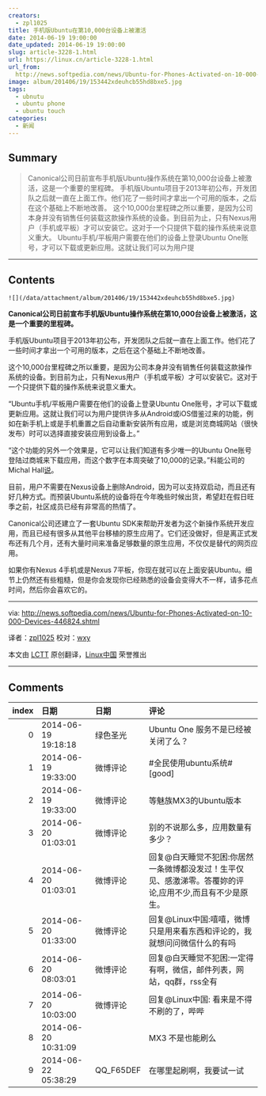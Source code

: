 ```yaml
---
creators:
  - zpl1025
title: 手机版Ubuntu在第10,000台设备上被激活
date: 2014-06-19 19:00:00
date_updated: 2014-06-19 19:00:00
slug: article-3228-1.html
url: https://linux.cn/article-3228-1.html
url_from: 
  http://news.softpedia.com/news/Ubuntu-for-Phones-Activated-on-10-000-Devices-446824.shtml
image: album/201406/19/153442xdeuhcb55hd8bxe5.jpg
tags:
  - ubnutu
  - ubuntu phone
  - ubuntu touch
categories:
  - 新闻
---
```


## Summary

> Canonical公司日前宣布手机版Ubuntu操作系统在第10,000台设备上被激活，这是一个重要的里程碑。 手机版Ubuntu项目于2013年初公布，开发团队之后就一直在上面工作。他们花了一些时间才拿出一个可用的版本，之后在这个基础上不断地改善。 这个10,000台里程碑之所以重要，是因为公司本身并没有销售任何装载这款操作系统的设备。到目前为止，只有Nexus用户（手机或平板）才可以安装它。这对于一个只提供下载的操作系统来说意义重大。 Ubuntu手机/平板用户需要在他们的设备上登录Ubuntu One账号，才可以下载或更新应用。这就让我们可以为用户提

***

<!-- more -->

## Contents

`![](/data/attachment/album/201406/19/153442xdeuhcb55hd8bxe5.jpg)`

**Canonical公司日前宣布手机版Ubuntu操作系统在第10,000台设备上被激活，这是一个重要的里程碑。**

手机版Ubuntu项目于2013年初公布，开发团队之后就一直在上面工作。他们花了一些时间才拿出一个可用的版本，之后在这个基础上不断地改善。

这个10,000台里程碑之所以重要，是因为公司本身并没有销售任何装载这款操作系统的设备。到目前为止，只有Nexus用户（手机或平板）才可以安装它。这对于一个只提供下载的操作系统来说意义重大。

“Ubuntu手机/平板用户需要在他们的设备上登录Ubuntu One账号，才可以下载或更新应用。这就让我们可以为用户提供许多从Android或iOS借鉴过来的功能，例如在新手机上或是手机重置之后自动重新安装所有应用，或是浏览商城网站（很快发布）时可以选择直接安装应用到设备上。”

“这个功能的另外一个效果是，它可以让我们知道有多少唯一的Ubuntu One账号登陆过商城来下载应用，而这个数字在本周突破了10,000的记录。”科能公司的Michal Hall[说](http://developer.ubuntu.com/2014/06/10000-users-of-ubuntu-phone/)。

目前，用户不需要在Nexus设备上删除Android，因为可以支持双启动，而且还有好几种方式。而预装Ubuntu系统的设备将在今年晚些时候出货，希望赶在假日旺季之前，社区成员已经有非常高的热情了。

Canonical公司还建立了一套Ubuntu SDK来帮助开发者为这个新操作系统开发应用，而且已经有很多从其他平台移植的原生应用了。它们还没做好，但是离正式发布还有几个月，还有大量时间来准备足够数量的原生应用，不仅仅是替代的网页应用。

如果你有Nexus 4手机或是Nexus 7平板，你现在就可以在上面安装Ubuntu。细节上仍然还有些粗糙，但是你会发现你已经熟悉的设备会变得大不一样，请多花点时间，然后你会喜欢它的。

---

via: <http://news.softpedia.com/news/Ubuntu-for-Phones-Activated-on-10-000-Devices-446824.shtml>

译者：[zpl1025](https://github.com/zpl1025) 校对：[wxy](https://github.com/wxy)

本文由 [LCTT](https://github.com/LCTT/TranslateProject) 原创翻译，[Linux中国](https://linux.cn/) 荣誉推出

***

## Comments

|   index | 日期                | 日期      | 评论                                                                                                     |
|--------:|:--------------------|:----------|:---------------------------------------------------------------------------------------------------------|
|       0 | 2014-06-19 19:18:18 | 绿色圣光  | Ubuntu One 服务不是已经被关闭了么？                                                                      |
|       1 | 2014-06-19 19:33:00 | 微博评论  | #全民使用ubuntu系统#[good]                                                                               |
|       2 | 2014-06-19 19:33:00 | 微博评论  | 等魅族MX3的Ubuntu版本                                                                                    |
|       3 | 2014-06-20 01:03:01 | 微博评论  | 别的不说那么多，应用数量有多少？                                                                         |
|       4 | 2014-06-20 01:03:01 | 微博评论  | 回复@白天睡觉不犯困:你居然一条微博都没发过！生平仅见、感激涕零。答覆妳的评论,应用不少,而且有不少是原生。 |
|       5 | 2014-06-20 01:33:00 | 微博评论  | 回复@Linux中国:嘻嘻，微博只是用来看东西和评论的，我就想问问微信什么的有吗                                |
|       6 | 2014-06-20 08:03:01 | 微博评论  | 回复@白天睡觉不犯困:一定得有啊，微信，邮件列表，网站，qq群，rss全有                                      |
|       7 | 2014-06-20 10:03:00 | 微博评论  | 回复@Linux中国: 看来是不得不刷的了，哔哔                                                                 |
|       8 | 2014-06-20 10:31:09 |           | MX3 不是也能刷么                                                                                         |
|       9 | 2014-06-22 05:38:29 | QQ_F65DEF | 在哪里起刷啊，我要试一试                                                                                 |

